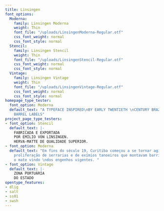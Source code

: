```yaml
---
title: Linsingen
font_options:
  Moderna:
    family: Linsingen Moderna
    weight: Thin
    font_file: "/uploads/LinsingenModerna-Regular.otf"
    css_font_weight: normal
    css_font_style: normal
  Stencil:
    family: Linsingen Stencil
    weight: Thin
    font_file: "/uploads/LinsingenStencil-Regular.otf"
    css_font_weight: normal
    css_font_style: normal
  Vintage:
    family: Linsingen Vintage
    weight: Thin
    font_file: "/uploads/LinsingenVintage-Regular.otf"
    css_font_weight: normal
    css_font_style: normal
homepage_type_tester:
  font_option: Moderna
  default_text: "A TYPEFACE INSPIRED\nBY EARLY TWENTIETH \nCENTURY BRAZILIAN \nTEA
    BARREL LABELS"
project_page_type_testers:
- font_option: Stencil
  default_text: |-
    FABRICADA E EXPORTADA
    POR EMÍLIO VON LINSINGEN.
    HERVA-MATTE DE QUALIDADE SUPERIOR.
- font_option: Moderna
  default_text: "Em fins do século 19, Curitiba começou a se tornar agitada com a
    proliferação de serrarias e de exímios tanoeiros que montavam barricas para armazenar
    o mate vindo \ndos engenhos vigentes. "
- font_option: Vintage
  default_text: |-
    ZONA PORTUÁRIA
    DO ESTADO
opentype_features:
- dlig
- salt
- ss01
- swsh
---
```


